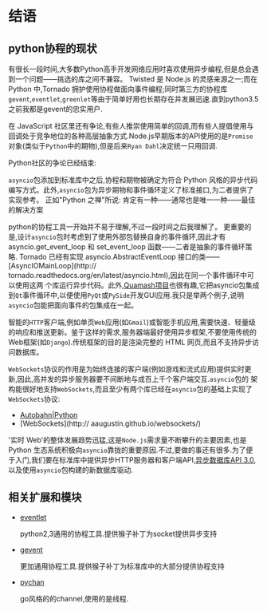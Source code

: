 # 结语

## python协程的现状

有很长一段时间,大多数Python高手开发网络应用时喜欢使用异步编程,但是总会遇到一个问题——挑选的库之间不兼容。
Twisted 是 Node.js 的灵感来源之一;而在 Python 中,Tornado 拥护使用协程做面向事件编程;同时第三方的协程库`gevent`,`eventlet`,`greenlet`等由于简单好用也长期存在并发展迅速.直到python3.5之前我都是gevent的忠实用户.

在 JavaScript 社区里还有争论,有些人推崇使用简单的回调,而有些人提倡使用与回调处于竞争地位的各种高层抽象方式.Node.js早期版本的API使用的是`Promise`对象(类似于`Python`中的期物),但是后来`Ryan Dahl`决定统一只用回调.

Python社区的争论已经结束:

`asyncio`包添加到标准库中之后,协程和期物被确定为符合 Python 风格的异步代码编写方式。此外,`asyncio`包为异步期物和事件循环定义了标准接口,为二者提供了实现参考。
正如"Python 之禅"所说: 肯定有一种——通常也是唯一一种——最佳的解决方案

python的协程工具一开始并不易于理解,不过一段时间之后我理解了。
更重要的是,设计`asyncio`包时考虑到了使用外部包替换自身的事件循环,因此才有 asyncio.get_event_loop 和 set_event_loop 函数——二者是抽象的事件循环策略.
Tornado 已经有实现 asyncio.AbstractEventLoop 接口的类——[AsyncIOMainLoop](http:// tornado.readthedocs.org/en/latest/asyncio.html),因此在同一个事件循环中可以使用这两
个库运行异步代码。此外,[Quamash项目](https://pypi.python.org/pypi/Quamash/)也很有趣,它把asyncio包集成到`Qt`事件循环中,以便使用`PyQt`或`PySide`开发GUI应用.我只是举两个例子,说明`asyncio`包能把面向事件的包集成在一起。


智能的`HTTP`客户端,例如单页`Web`应用(如`Gmail`)或智能手机应用,需要快速、轻量级的响应和推送更新。鉴于这样的需求,服务器端最好使用异步框架,不要使用传统的Web框架(如`Django`).传统框架的目的是渲染完整的 HTML 网页,而且不支持异步访问数据库。


`WebSockets`协议的作用是为始终连接的客户端(例如游戏和流式应用)提供实时更新,因此,高并发的异步服务器要不间断地与成百上千个客户端交互.`asyncio`包的 架构能很好地支持`WebSockets`,而且至少有两个库已经在`asyncio`包的基础上实现了`WebSockets`协议:

+ [Autobahn|Python](http://autobahn.ws/python/)
+ [WebSockets](http:// aaugustin.github.io/websockets/)

'实时 Web'的整体发展趋势迅猛,这是`Node.js`需求量不断攀升的主要因素,也是 Python 生态系统积极向`asyncio`靠拢的重要原因.不过,要做的事还有很多.为了便于入门,我们要在标准库中提供异步HTTP服务器和客户端API,[异步数据库API 3.0](https://www.python.org/dev/peps/pep-0249/),以及使用`asyncio`包构建的新数据库驱动.


## 相关扩展和模块

+ [eventlet](https://github.com/eventlet/eventlet/)

    python2,3通用的协程工具.提供猴子补丁为socket提供异步支持

+ [gevent](http://www.gevent.org/)

    更加通用协程工具.提供猴子补丁为标准库中的大部分提供协程支持

+ [pychan](https://github.com/stuglaser/pychan)

    go风格的的channel,使用的是线程.